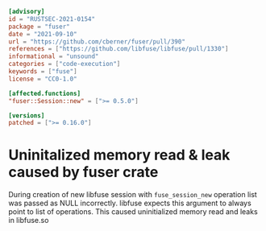 ```toml
[advisory]
id = "RUSTSEC-2021-0154"
package = "fuser"
date = "2021-09-10"
url = "https://github.com/cberner/fuser/pull/390"
references = ["https://github.com/libfuse/libfuse/pull/1330"]
informational = "unsound"
categories = ["code-execution"]
keywords = ["fuse"]
license = "CC0-1.0"

[affected.functions]
"fuser::Session::new" = [">= 0.5.0"]

[versions]
patched = [">= 0.16.0"]
```

# Uninitalized memory read & leak caused by fuser crate

During creation of new libfuse session with `fuse_session_new` operation list was passed as NULL incorrectly. libfuse expects this argument to always point to list of operations. This caused uninitialized memory read and leaks in libfuse.so
